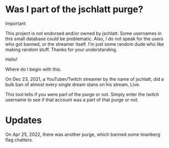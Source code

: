 # Was I part of the jschlatt purge?

> [!IMPORTANT]
> This project is not endorsed and/or owned by jschlatt. Some usernames in this small database could be problematic. Also, I do not speak for the users who got banned, or the streamer itself. I'm just some random dude who like making random stuff.
> Thanks for your understanding.

Hello! 

Where do I begin with this.

On Dec 23, 2021, a YouTuber/Twitch streamer by the name of jschlatt, did a bulk ban of almost every single dream stans on his stream, Live. 

This tool tells if you were part of the purge or not. Simply enter the twitch username to see if that account was a part of that purge or not. 

# Updates

On Apr 25, 2022, there was another purge, which banned some lmanberg flag chatters.

